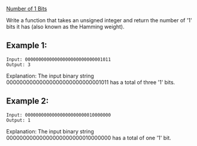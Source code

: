 [Number of 1 Bits](https://leetcode.com/problems/number-of-1-bits/)

Write a function that takes an unsigned integer and return the number of '1' bits it has (also known as the Hamming weight).

 

## Example 1:

```
Input: 00000000000000000000000000001011
Output: 3
```

Explanation: The input binary string 00000000000000000000000000001011 has a total of three '1' bits.
## Example 2:

```
Input: 00000000000000000000000010000000
Output: 1
```
Explanation: The input binary string 00000000000000000000000010000000 has a total of one '1' bit.
